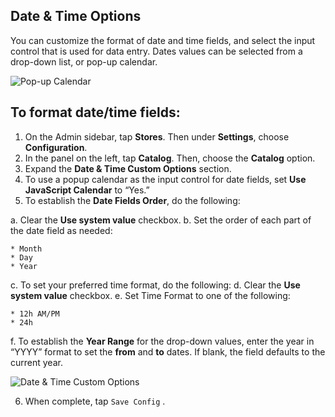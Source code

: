 Date & Time Options
--

You can customize the format of date and time fields, and select the input control that is used for data entry. Dates values can be selected from a drop-down list, or pop-up calendar.

![Pop-up Calendar](https://docs.magento.com/m2/ce/user_guide/Resources/Images/storefront-popup-calendar_thumb_0_0.png)

## To format date/time fields:

1.	On the Admin sidebar, tap **Stores**. Then under **Settings**, choose **Configuration**.
2.	In the panel on the left, tap **Catalog**. Then, choose the **Catalog** option.
3.	Expand the **Date & Time Custom Options** section.
4.	To use a popup calendar as the input control for date fields, set **Use JavaScript Calendar** to “Yes.”
5.	To establish the **Date Fields Order**, do the following:

  a.	Clear the **Use system value** checkbox.
  b.	Set the order of each part of the date field as needed:

    * Month
    * Day
    * Year

  c.	To set your preferred time format, do the following:
  d.	Clear the **Use system value** checkbox.
  e.	Set Time Format to one of the following:

    * 12h AM/PM
    * 24h

  f.	To establish the **Year Range** for the drop-down values, enter the year in “YYYY” format to set the **from** and **to** dates. If blank, the field defaults to the current year.
 
  ![Date & Time Custom Options](https://docs.magento.com/m2/ce/user_guide/Resources/Images/config-catalog-catalog-date-time-custom-options_thumb_0_0.png)

6.	When complete, tap  `Save Config` .